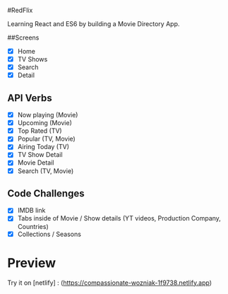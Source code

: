 #RedFlix

Learning React and ES6 by building a Movie Directory App.

##Screens

- [x] Home
- [x] TV Shows
- [x] Search
- [x] Detail

## API Verbs

- [x] Now playing (Movie)
- [x] Upcoming (Movie)
- [x] Top Rated (TV)
- [x] Popular (TV, Movie)
- [x] Airing Today (TV)
- [x] TV Show Detail
- [x] Movie Detail
- [x] Search (TV, Movie)

## Code Challenges

- [x] IMDB link
- [x] Tabs inside of Movie / Show details (YT videos, Production Company, Countries)
- [x] Collections / Seasons

# Preview

Try it on [netlify] : (https://compassionate-wozniak-1f9738.netlify.app)
